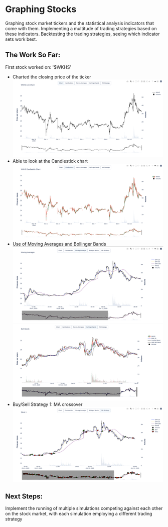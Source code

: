 # Graphing Stocks

Graphing stock market tickers and the statistical analysis indicators that come with them. Implementing a multitude of trading strategies based on these indicators. Backtesting the trading strategies, seeing which indicator sets work best.

## The Work So Far:

First stock worked on: '$WKHS'
* Charted the closing price of the ticker
![closing price](/Chart.jpg)
* Able to look at the Candlestick chart
![candle](/Candle.jpg)
* Use of Moving Averages and Bollinger Bands
![ma](/MA.jpg)
![boll](/BollBands.jpg)
* Buy/Sell Strategy 1: MA crossover
![strat](/MAstrat.jpg)


## Next Steps:
Implement the running of multiple simulations competing against each other on the stock market, with each simulation employing a different trading strategy
